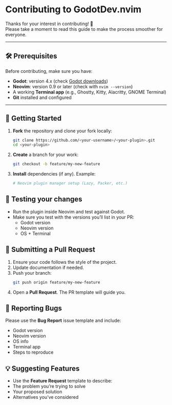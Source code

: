 # Contributing to GodotDev.nvim

Thanks for your interest in contributing! 🎉  
Please take a moment to read this guide to make the process smoother for everyone.

---

## 🛠 Prerequisites

Before contributing, make sure you have:

- **Godot**: version 4.x (check [Godot downloads](https://godotengine.org/download))
- **Neovim**: version 0.9 or later (check with `nvim --version`)
- A working **Terminal app** (e.g., Ghostty, Kitty, Alacritty, GNOME Terminal)
- **Git** installed and configured

---

## 🚀 Getting Started

1. **Fork** the repository and clone your fork locally:
   ```bash
   git clone https://github.com/<your-username>/<your-plugin>.git
   cd <your-plugin>
   ```
1. **Create** a branch for your work:
   ```bash
   git checkout -b feature/my-new-feature
   ```
1. **Install** dependencies (if any).
   Example:
   ```bash
   # Neovim plugin manager setup (Lazy, Packer, etc.)
   ```
## 🧪 Testing your changes

- Run the plugin inside Neovim and test against Godot.
- Make sure you test with the versions you’ll list in your PR:
  - Godot version
  - Neovim version
  - OS + Terminal

## 📖 Submitting a Pull Request
1. Ensure your code follows the style of the project.
1. Update documentation if needed.
1. Push your branch:
   ```bash
   git push origin feature/my-new-feature
   ```
1. Open a **Pull Request**. The PR template will guide you.

## 🐛 Reporting Bugs
Please use the **Bug Report** issue template and include:
- Godot version
- Neovim version
- OS info
- Terminal app
- Steps to reproduce

## 💡 Suggesting Features
- Use the **Feature Request** template to describe:
- The problem you’re trying to solve
- Your proposed solution
- Alternatives you’ve considered
